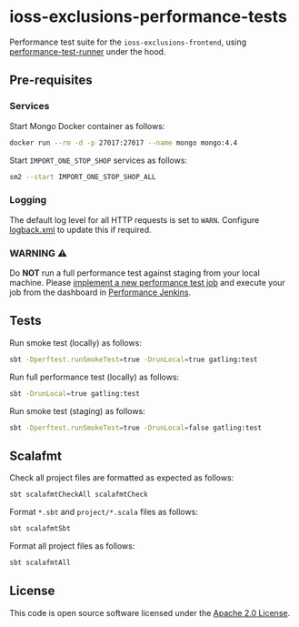 # ioss-exclusions-performance-tests

Performance test suite for the `ioss-exclusions-frontend`, using [performance-test-runner](https://github.com/hmrc/performance-test-runner) under the hood.

## Pre-requisites

### Services

Start Mongo Docker container as follows:

```bash
docker run --rm -d -p 27017:27017 --name mongo mongo:4.4
```

Start `IMPORT_ONE_STOP_SHOP` services as follows:

```bash
sm2 --start IMPORT_ONE_STOP_SHOP_ALL
```

### Logging

The default log level for all HTTP requests is set to `WARN`. Configure [logback.xml](src/test/resources/logback.xml) to update this if required.

### WARNING :warning:

Do **NOT** run a full performance test against staging from your local machine. Please [implement a new performance test job](https://confluence.tools.tax.service.gov.uk/display/DTRG/Practical+guide+to+performance+testing+a+digital+service#Practicalguidetoperformancetestingadigitalservice-SettingupabuildonJenkinstorunagainsttheStagingenvironment) and execute your job from the dashboard in [Performance Jenkins](https://performance.tools.staging.tax.service.gov.uk).

## Tests

Run smoke test (locally) as follows:

```bash
sbt -Dperftest.runSmokeTest=true -DrunLocal=true gatling:test
```

Run full performance test (locally) as follows:

```bash
sbt -DrunLocal=true gatling:test
```

Run smoke test (staging) as follows:

```bash
sbt -Dperftest.runSmokeTest=true -DrunLocal=false gatling:test
```

## Scalafmt

Check all project files are formatted as expected as follows:

```bash
sbt scalafmtCheckAll scalafmtCheck
```

Format `*.sbt` and `project/*.scala` files as follows:

```bash
sbt scalafmtSbt
```

Format all project files as follows:

```bash
sbt scalafmtAll
```

## License

This code is open source software licensed under the [Apache 2.0 License]("http://www.apache.org/licenses/LICENSE-2.0.html").
